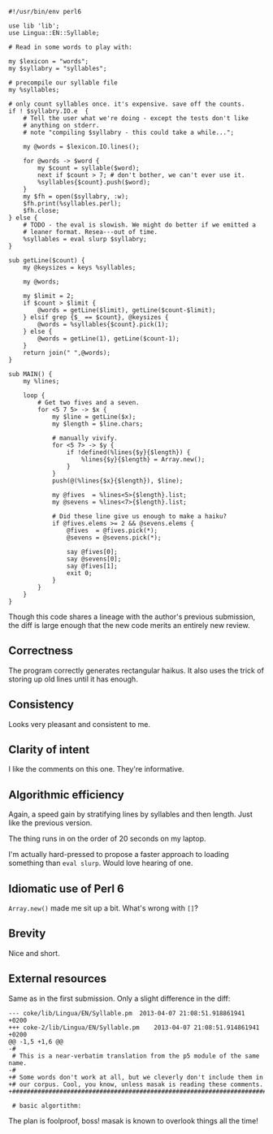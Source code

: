     #!/usr/bin/env perl6
    
    use lib 'lib';
    use Lingua::EN::Syllable;
    
    # Read in some words to play with:
    
    my $lexicon = "words";
    my $syllabry = "syllables";
    
    # precompile our syllable file
    my %syllables;
    
    # only count syllables once. it's expensive. save off the counts.
    if ! $syllabry.IO.e  {
        # Tell the user what we're doing - except the tests don't like
        # anything on stderr.
        # note "compiling $syllabry - this could take a while...";
    
        my @words = $lexicon.IO.lines();
    
        for @words -> $word {
            my $count = syllable($word);
            next if $count > 7; # don't bother, we can't ever use it.
            %syllables{$count}.push($word);
        }
        my $fh = open($syllabry, :w);
        $fh.print(%syllables.perl);
        $fh.close;
    } else {
        # TODO - the eval is slowish. We might do better if we emitted a
        # leaner format. Resea---out of time.
        %syllables = eval slurp $syllabry;
    }
    
    sub getLine($count) {
        my @keysizes = keys %syllables;
    
        my @words;
    
        my $limit = 2;
        if $count > $limit {
            @words = getLine($limit), getLine($count-$limit);
        } elsif grep {$_ == $count}, @keysizes {
            @words = %syllables{$count}.pick(1);
        } else {
            @words = getLine(1), getLine($count-1);
        }
        return join(" ",@words);
    }
    
    sub MAIN() {
        my %lines;
    
        loop {
            # Get two fives and a seven.
            for <5 7 5> -> $x {
                my $line = getLine($x);
                my $length = $line.chars; 
        
                # manually vivify.
                for <5 7> -> $y {
                    if !defined(%lines{$y}{$length}) {
                        %lines{$y}{$length} = Array.new();
                    }
                } 
                push(@(%lines{$x}{$length}), $line);
        
                my @fives  = %lines<5>{$length}.list;
                my @sevens = %lines<7>{$length}.list;
    
                # Did these line give us enough to make a haiku?
                if @fives.elems >= 2 && @sevens.elems {
                    @fives  = @fives.pick(*);
                    @sevens = @sevens.pick(*);
    
                    say @fives[0];
                    say @sevens[0];
                    say @fives[1];
                    exit 0;
                }
            }
        }
    }

Though this code shares a lineage with the author's previous submission, the
diff is large enough that the new code merits an entirely new review.

## Correctness

The program correctly generates rectangular haikus. It also uses the trick of
storing up old lines until it has enough.

## Consistency

Looks very pleasant and consistent to me.

## Clarity of intent

I like the comments on this one. They're informative.

## Algorithmic efficiency

Again, a speed gain by stratifying lines by syllables and then length. Just
like the previous version.

The thing runs in on the order of 20 seconds on my laptop.

I'm actually hard-pressed to propose a faster approach to loading something
than `eval slurp`. Would love hearing of one.

## Idiomatic use of Perl 6

`Array.new()` made me sit up a bit. What's wrong with `[]`?

## Brevity

Nice and short.

## External resources

Same as in the first submission. Only a slight difference in the diff:

    --- coke/lib/Lingua/EN/Syllable.pm  2013-04-07 21:08:51.918861941 +0200
    +++ coke-2/lib/Lingua/EN/Syllable.pm    2013-04-07 21:08:51.914861941 +0200
    @@ -1,5 +1,6 @@
    -#
     # This is a near-verbatim translation from the p5 module of the same name.
    -#
    +# Some words don't work at all, but we cleverly don't include them in
    +# our corpus. Cool, you know, unless masak is reading these comments.
    +################################################################################
     
     # basic algortithm:

The plan is foolproof, boss! masak is known to overlook things all the time!
